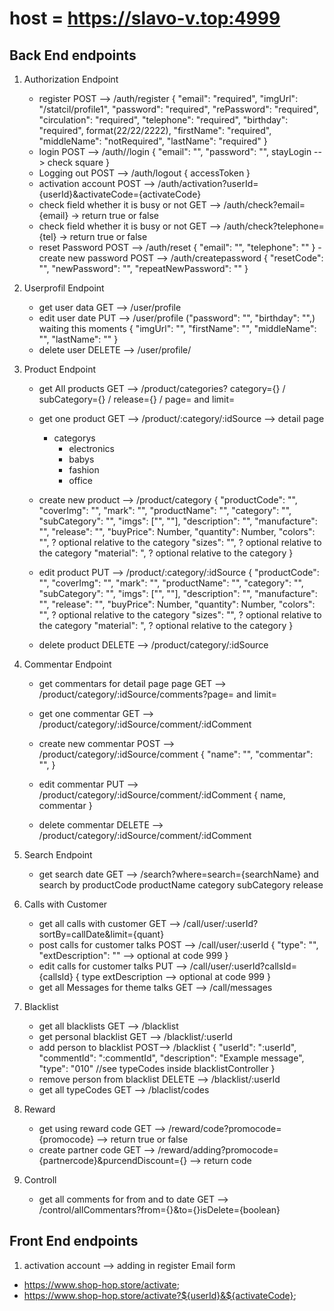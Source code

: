 # host = <https://slavo-v.top:4999>

## Back End endpoints

1. Authorization Endpoint

   - register POST --> /auth/register
    {
    "email": "required",
    "imgUrl": "/statcil/profile1",
    "password": "required",
    "rePassword": "required",
    "circulation": "required",
    "telephone": "required",
    "birthday": "required", format(22/22/2222),
    "firstName": "required",
    "middleName": "notRequired",
    "lastName": "required"
    }
   - login POST --> /auth//login
    {
    "email": "",
    "password": "",
    stayLogin --> check square
    }
   - Logging out POST --> /auth/logout
    {
    accessToken
    }
   - activation account POST --> /auth/activation?userId={userId}&activateCode={activateCode}
   - check field whether it is busy or not GET --> /auth/check?email={email}  -> return true or false
   - check field whether it is busy or not GET --> /auth/check?telephone={tel} -> return true or false
   - reset Password POST --> /auth/reset
      {
         "email": "",
         "telephone": ""
      }
   -create new password POST --> /auth/createpassword
      {
         "resetCode": "",
         "newPassword": "",
         "repeatNewPassword": ""
      }

2. Userprofil Endpoint
    - get user data GET --> /user/profile
    - edit user date PUT --> /user/profile
    ("password": "", "birthday": "",) waiting this moments
    {
        "imgUrl": "",
        "firstName": "",
        "middleName": "",
        "lastName": ""
    }
    - delete user DELETE --> /user/profile/

3. Product Endpoint

   - get All products GET --> /product/categories?
   category={} / subCategory={} / release={} / page= and limit=
   - get one product GET --> /product/:category/:idSource --> detail page
      - categorys
         - electronics
         - babys
         - fashion
         - office

   - create new product --> /product/category
    {
      "productCode": "",
      "coverImg": "",
      "mark": "",
      "productName": "",
      "category": "",
      "subCategory": "",
      "imgs": ["", ""],
      "description": "",
      "manufacture": "",
      "release": "",
      "buyPrice": Number,
      "quantity": Number,
      "colors": "", ? optional relative to the category
      "sizes": "", ? optional relative to the category
      "material": ", ? optional relative to the category
    }
   - edit product PUT --> /product/:category/:idSource
    {
      "productCode": "",
      "coverImg": "",
      "mark": "",
      "productName": "",
      "category": "",
      "subCategory": "",
      "imgs": ["", ""],
      "description": "",
      "manufacture": "",
      "release": "",
      "buyPrice": Number,
      "quantity": Number,
      "colors": "", ? optional relative to the category
      "sizes": "", ? optional relative to the category
      "material": ", ? optional relative to the category
    }
   - delete product DELETE --> /product/category/:idSource

4. Commentar Endpoint

   - get commentars for detail page page GET --> /product/category/:idSource/comments?page= and limit=

   - get one commentar GET --> /product/category/:idSource/comment/:idComment
   - create new commentar POST --> /product/category/:idSource/comment
    {
    "name": "",
    "commentar": "",
    }

   - edit commentar PUT --> /product/category/:idSource/comment/:idComment
    {
    name,
    commentar
    }
   - delete commentar DELETE --> /product/category/:idSource/comment/:idComment

5. Search Endpoint

   - get search date GET --> /search?where=search={searchName} and search by productCode productName category subCategory release

6. Calls with Customer
   - get all calls with customer GET --> /call/user/:userId?sortBy=callDate&limit={quant}
   - post calls for customer talks POST --> /call/user/:userId
   {
      "type": "",
      "extDescription": "" --> optional at code 999
   }
   - edit calls for customer talks PUT --> /call/user/:userId?callsId={callsId}
   {
      type
      extDescription --> optional at code 999
   }
   - get all Messages for theme talks GET --> /call/messages

7. Blacklist
   - get all blacklists GET --> /blacklist
   - get personal blacklist GET --> /blacklist/:userId
   - add person to blacklist POST--> /blacklist
      {
         "userId": ":userId",
         "commentId": ":commentId",
         "description": "Example message",
         "type": "010" //see typeCodes inside blacklistController
      }
   - remove person from blacklist DELETE --> /blacklist/:userId
   - get all typeCodes GET --> /blaclist/codes

8. Reward
   - get using reward code GET --> /reward/code?promocode={promocode} --> return true or false
   - create partner code GET --> /reward/adding?promocode={partnercode}&purcendDiscount={} --> return code

9. Controll
   - get all comments for from and to date GET --> /control/allCommentars?from={}&to={}isDelete={boolean}

## Front End endpoints

1. activation account --> adding in register Email form

- <https://www.shop-hop.store/activate>;
- <https://www.shop-hop.store/activate?${userId}&${activateCode}>;
